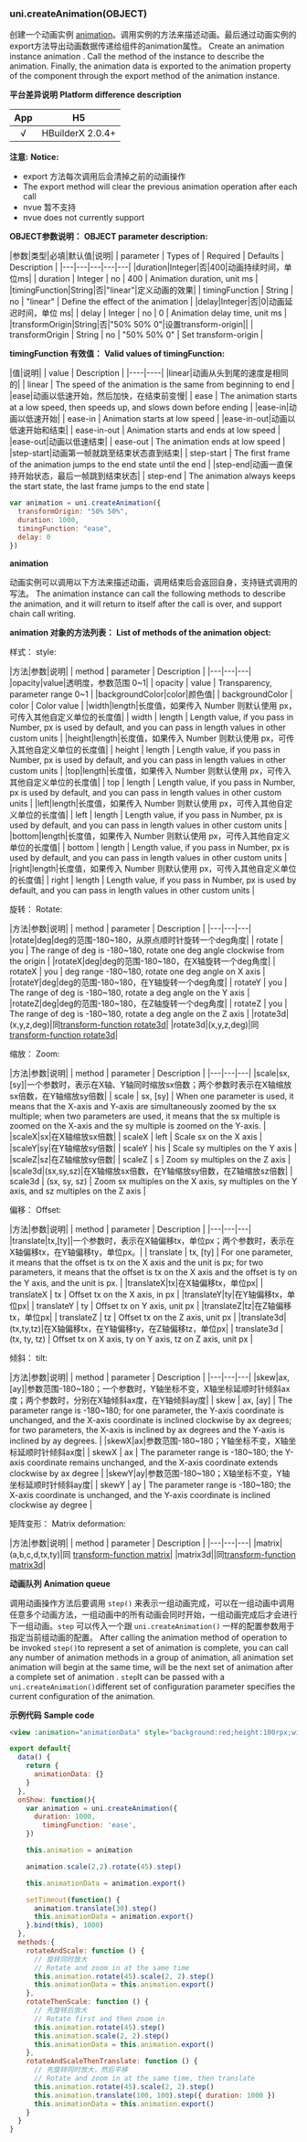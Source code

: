 ### uni.createAnimation(OBJECT)

创建一个动画实例 [animation](#animation)。调用实例的方法来描述动画。最后通过动画实例的export方法导出动画数据传递给组件的animation属性。
Create an animation instance animation . Call the method of the instance to describe the animation. Finally, the animation data is exported to the animation property of the component through the export method of the animation instance.

**平台差异说明**
**Platform difference description**

|App|H5|
|:-:|:-:|
|√|HBuilderX 2.0.4+|

**注意:**
**Notice:**
- export 方法每次调用后会清掉之前的动画操作
- The export method will clear the previous animation operation after each call
- nvue 暂不支持
- nvue does not currently support

**OBJECT参数说明：**
**OBJECT parameter description:**

|参数|类型|必填|默认值|说明|
| parameter       | Types of | Required | Defaults    | Description   |
|---|---|---|---|---|
|duration|Integer|否|400|动画持续时间，单位ms|
| duration        | Integer  | no       | 400         | Animation duration, unit ms        |
|timingFunction|String|否|"linear"|定义动画的效果|
| timingFunction  | String   | no       | "linear"    | Define the effect of the animation |
|delay|Integer|否|0|动画延迟时间，单位 ms|
| delay           | Integer  | no       | 0           | Animation delay time, unit ms      |
|transformOrigin|String|否|"50% 50% 0"|设置transform-origin||
| transformOrigin | String   | no       | "50% 50% 0" | Set transform-origin               |

**timingFunction 有效值：**
**Valid values of timingFunction:**

|值|说明|
| value       | Description                                                  |
|----|----|
|linear|动画从头到尾的速度是相同的|
| linear      | The speed of the animation is the same from beginning to end |
|ease|动画以低速开始，然后加快，在结束前变慢|
| ease        | The animation starts at a low speed, then speeds up, and slows down before ending |
|ease-in|动画以低速开始|
| ease-in     | Animation starts at low speed                                |
|ease-in-out|动画以低速开始和结束|
| ease-in-out | Animation starts and ends at low speed                       |
|ease-out|动画以低速结束|
| ease-out    | The animation ends at low speed                              |
|step-start|动画第一帧就跳至结束状态直到结束|
| step-start  | The first frame of the animation jumps to the end state until the end |
|step-end|动画一直保持开始状态，最后一帧跳到结束状态|
| step-end    | The animation always keeps the start state, the last frame jumps to the end state |

```javascript
var animation = uni.createAnimation({
  transformOrigin: "50% 50%",
  duration: 1000,
  timingFunction: "ease",
  delay: 0
})
```


**animation**

动画实例可以调用以下方法来描述动画，调用结束后会返回自身，支持链式调用的写法。
The animation instance can call the following methods to describe the animation, and it will return to itself after the call is over, and support chain call writing.

**animation 对象的方法列表：**
**List of methods of the animation object:**

样式：
style:

|方法|参数|说明|
| method          | parameter | Description   |
|---|---|---|
|opacity|value|透明度，参数范围 0~1|
| opacity         | value     | Transparency, parameter range 0~1                            |
|backgroundColor|color|颜色值|
| backgroundColor | color     | Color value                                                  |
|width|length|长度值，如果传入 Number 则默认使用 px，可传入其他自定义单位的长度值|
| width           | length    | Length value, if you pass in Number, px is used by default, and you can pass in length values in other custom units |
|height|length|长度值，如果传入 Number 则默认使用 px，可传入其他自定义单位的长度值|
| height          | length    | Length value, if you pass in Number, px is used by default, and you can pass in length values in other custom units |
|top|length|长度值，如果传入 Number 则默认使用 px，可传入其他自定义单位的长度值|
| top             | length    | Length value, if you pass in Number, px is used by default, and you can pass in length values in other custom units |
|left|length|长度值，如果传入 Number 则默认使用 px，可传入其他自定义单位的长度值|
| left            | length    | Length value, if you pass in Number, px is used by default, and you can pass in length values in other custom units |
|bottom|length|长度值，如果传入 Number 则默认使用 px，可传入其他自定义单位的长度值|
| bottom          | length    | Length value, if you pass in Number, px is used by default, and you can pass in length values in other custom units |
|right|length|长度值，如果传入 Number 则默认使用 px，可传入其他自定义单位的长度值|
| right           | length    | Length value, if you pass in Number, px is used by default, and you can pass in length values in other custom units |


旋转：
Rotate:

|方法|参数|说明|
| method  | parameter | Description                                                  |
|---|---|---|
|rotate|deg|deg的范围-180~180，从原点顺时针旋转一个deg角度|
| rotate  | you       | The range of deg is -180~180, rotate one deg angle clockwise from the origin |
|rotateX|deg|deg的范围-180~180，在X轴旋转一个deg角度|
| rotateX | you       | deg range -180~180, rotate one deg angle on X axis           |
|rotateY|deg|deg的范围-180~180，在Y轴旋转一个deg角度|
| rotateY | you       | The range of deg is -180~180, rotate a deg angle on the Y axis |
|rotateZ|deg|deg的范围-180~180，在Z轴旋转一个deg角度|
| rotateZ | you       | The range of deg is -180~180, rotate a deg angle on the Z axis |
|rotate3d|(x,y,z,deg)|同[transform-function rotate3d](https://developer.mozilla.org/en-US/docs/Web/CSS/transform-function/rotate3d)|
|rotate3d|(x,y,z,deg)|同[transform-function rotate3d](https://developer.mozilla.org/en-US/docs/Web/CSS/transform-function/rotate3d)|

缩放：
Zoom:

|方法|参数|说明|
| method  | parameter    | Description                                                  |
|---|---|---|
|scale|sx,[sy]|一个参数时，表示在X轴、Y轴同时缩放sx倍数；两个参数时表示在X轴缩放sx倍数，在Y轴缩放sy倍数|
| scale   | sx, [sy]     | When one parameter is used, it means that the X-axis and Y-axis are simultaneously zoomed by the sx multiple; when two parameters are used, it means that the sx multiple is zoomed on the X-axis and the sy multiple is zoomed on the Y-axis. |
|scaleX|sx|在X轴缩放sx倍数|
| scaleX  | left         | Scale sx on the X axis                                       |
|scaleY|sy|在Y轴缩放sy倍数|
| scaleY  | his          | Scale sy multiples on the Y axis                             |
|scaleZ|sz|在Z轴缩放sy倍数|
| scaleZ  | s            | Zoom sy multiples on the Z axis                              |
|scale3d|(sx,sy,sz)|在X轴缩放sx倍数，在Y轴缩放sy倍数，在Z轴缩放sz倍数|
| scale3d | (sx, sy, sz) | Zoom sx multiples on the X axis, sy multiples on the Y axis, and sz multiples on the Z axis |

偏移：
Offset:

|方法|参数|说明|
| method      | parameter    | Description                                                  |
|---|---|---|
|translate|tx,[ty]|一个参数时，表示在X轴偏移tx，单位px；两个参数时，表示在X轴偏移tx，在Y轴偏移ty，单位px。|
| translate   | tx, [ty]     | For one parameter, it means that the offset is tx on the X axis and the unit is px; for two parameters, it means that the offset is tx on the X axis and the offset is ty on the Y axis, and the unit is px. |
|translateX|tx|在X轴偏移tx，单位px|
| translateX  | tx           | Offset tx on the X axis, in px                               |
|translateY|ty|在Y轴偏移tx，单位px|
| translateY  | ty           | Offset tx on Y axis, unit px                                 |
|translateZ|tz|在Z轴偏移tx，单位px|
| translateZ  | tz           | Offset tx on the Z axis, unit px                             |
|translate3d|(tx,ty,tz)|在X轴偏移tx，在Y轴偏移ty，在Z轴偏移tz，单位px|
| translate3d | (tx, ty, tz) | Offset tx on X axis, ty on Y axis, tz on Z axis, unit px     |

倾斜：
tilt:

|方法|参数|说明|
| method | parameter | Description                                                  |
|---|---|---|
|skew|ax,[ay]|参数范围-180~180；一个参数时，Y轴坐标不变，X轴坐标延顺时针倾斜ax度；两个参数时，分别在X轴倾斜ax度，在Y轴倾斜ay度|
| skew   | ax, [ay]  | The parameter range is -180~180; for one parameter, the Y-axis coordinate is unchanged, and the X-axis coordinate is inclined clockwise by ax degrees; for two parameters, the X-axis is inclined by ax degrees and the Y-axis is inclined by ay degrees. |
|skewX|ax|参数范围-180~180；Y轴坐标不变，X轴坐标延顺时针倾斜ax度|
| skewX  | ax        | The parameter range is -180~180; the Y-axis coordinate remains unchanged, and the X-axis coordinate extends clockwise by ax degree |
|skewY|ay|参数范围-180~180；X轴坐标不变，Y轴坐标延顺时针倾斜ay度|
| skewY  | ay        | The parameter range is -180~180; the X-axis coordinate is unchanged, and the Y-axis coordinate is inclined clockwise ay degree |

矩阵变形：
Matrix deformation:

|方法|参数|说明|
| method   | parameter       | Description |
|---|---|---|
|matrix|(a,b,c,d,tx,ty)|同	[transform-function matrix](https://developer.mozilla.org/en-US/docs/Web/CSS/transform-function/matrix)|
|matrix3d||同[transform-function matrix3d](https://developer.mozilla.org/en-US/docs/Web/CSS/transform-function/matrix3d)|

**动画队列**
**Animation queue**

调用动画操作方法后要调用 ```step()``` 来表示一组动画完成，可以在一组动画中调用任意多个动画方法，一组动画中的所有动画会同时开始，一组动画完成后才会进行下一组动画。```step``` 可以传入一个跟 ```uni.createAnimation()``` 一样的配置参数用于指定当前组动画的配置。
After calling the animation method of operation to be invoked `step()`to represent a set of animation is complete, you can call any number of animation methods in a group of animation, all animation set animation will begin at the same time, will be the next set of animation after a complete set of animation . `step`It can be passed with a `uni.createAnimation()`different set of configuration parameter specifies the current configuration of the animation.

**示例代码**
**Sample code**

```html
<view :animation="animationData" style="background:red;height:100rpx;width:100rpx"></view>
```

```javascript
export default{
  data() {
    return {
      animationData: {}
    }
  },
  onShow: function(){
    var animation = uni.createAnimation({
      duration: 1000,
        timingFunction: 'ease',
    })

    this.animation = animation

    animation.scale(2,2).rotate(45).step()

    this.animationData = animation.export()

    setTimeout(function() {
      animation.translate(30).step()
      this.animationData = animation.export()
    }.bind(this), 1000)
  },
  methods:{
    rotateAndScale: function () {
      // 旋转同时放大
	  // Rotate and zoom in at the same time
      this.animation.rotate(45).scale(2, 2).step()
      this.animationData = this.animation.export()
    },
    rotateThenScale: function () {
      // 先旋转后放大
	  // Rotate first and then zoom in
      this.animation.rotate(45).step()
      this.animation.scale(2, 2).step()
      this.animationData = this.animation.export()
    },
    rotateAndScaleThenTranslate: function () {
      // 先旋转同时放大，然后平移
	  // Rotate and zoom in at the same time, then translate
      this.animation.rotate(45).scale(2, 2).step()
      this.animation.translate(100, 100).step({ duration: 1000 })
      this.animationData = this.animation.export()
    }
  }
}
```